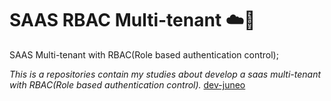 # SAAS RBAC Multi-tenant ☁️🔑

SAAS Multi-tenant with RBAC(Role based authentication control);

_This is a repositories contain my studies about develop a saas multi-tenant with RBAC(Role based authentication control)._
[dev-juneo](https://github.com/adairjuneoaf)
